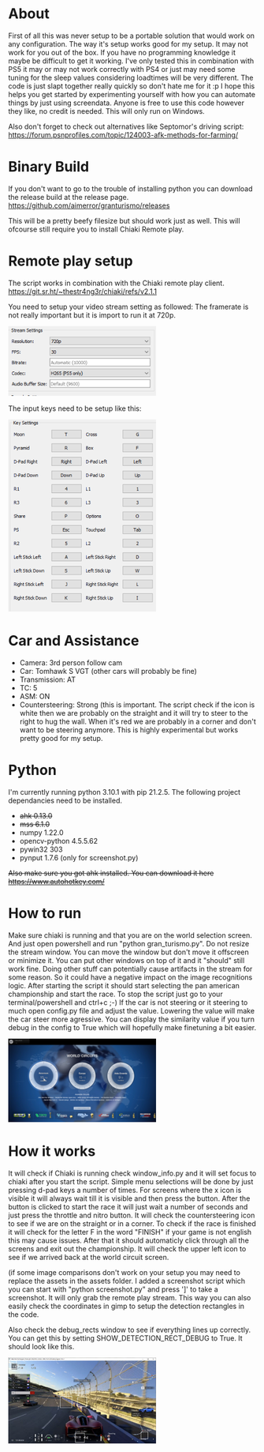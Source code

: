 # About
First of all this was never setup to be a portable solution that would work on any configuration. The way it's setup works good for my setup. It may not work for you out of the box. If you have no programming knowledge it maybe be difficult to get it working. I've only tested this in combination with PS5 it may or may not work correctly with PS4 or just may need some tuning for the sleep values considering loadtimes will be very different. The code is just slapt together really quickly so don't hate me for it :p I hope this helps you get started by experimenting yourself with how you can automate things by just using screendata. Anyone is free to use this code however they like, no credit is needed. This will only run on Windows.

Also don't forget to check out alternatives like Septomor's driving script:
https://forum.psnprofiles.com/topic/124003-afk-methods-for-farming/

# Binary Build
If you don't want to go to the trouble of installing python you can download the release build at the release page. https://github.com/aimerror/granturismo/releases

This will be a pretty beefy filesize but should work just as well. This will ofcourse still require you to install Chiaki Remote play.

# Remote play setup
The script works in combination with the Chiaki remote play client.
https://git.sr.ht/~thestr4ng3r/chiaki/refs/v2.1.1

You need to setup your video stream setting as followed:
The framerate is not really important but it is import to run it at 720p.

<img src="images/chiaki_stream_settings.png" width="300">

The input keys need to be setup like this:

<img src="images/chiaki_input_settings.png" width="300">

# Car and Assistance
* Camera: 3rd person follow cam
* Car: Tomhawk S VGT (other cars will probably be fine)
* Transmission: AT
* TC: 5
* ASM: ON
* Countersteering: Strong (this is important. The script check if the icon is white then we are probably on the straight and it will try to steer to the right to hug the wall. When it's red we are probably in a corner and don't want to be steering anymore. This is highly experimental but works pretty good for my setup.

# Python
I'm currently running python 3.10.1 with pip 21.2.5. The following project dependancies need to be installed.
* ~~ahk                0.13.0~~
* ~~mss                6.1.0~~
* numpy              1.22.0
* opencv-python      4.5.5.62
* pywin32            303
* pynput             1.7.6 (only for screenshot.py)

~~Also make sure you got ahk installed. You can download it here https://www.autohotkey.com/~~

# How to run
Make sure chiaki is running and that you are on the world selection screen. And just open powershell and run "python gran_turismo.py".
Do not resize the stream window. You can move the window but don't move it offscreen or minimize it. 
You can put other windows on top of it and it "should" still work fine. Doing other stuff can potentially cause artifacts in the stream for
some reason. So it could have a negative impact on the image recognitions logic.
After starting the script it should start selecting the pan american championship and start the race. To stop the script just go to your terminal/powershell and ctrl+c ;-)
If the car is not steering or it steering to much open config.py file and adjust the value. Lowering the value will make the car steer more agressive.
You can display the similarity value if you turn debug in the config to True which will hopefully make finetuning a bit easier.

<img src="images/world_screen.png" width="300">

# How it works
It will check if Chiaki is running check window_info.py and it will set focus to chiaki after you start the script.
Simple menu selections will be done by just pressing d-pad keys a number of times.
For screens where the x icon is visible it will always wait till it is visible and then press the button. 
After the button is clicked to start the race it will just wait a number of seconds and just press the throttle and nitro button.
It will check the countersteering icon to see if we are on the straight or in a corner.
To check if the race is finished it will check for the letter F in the word "FINISH" if your game is not english this may cause issues.
After that it should automaticly click through all the screens and exit out the championship.
It will check the upper left icon to see if we arrived back at the world circuit screen.

(if some image comparisons don't work on your setup you may need to replace the assets in the assets folder. I added a screenshot script which you
can start with "python screenshot.py" and press ']' to take a screenshot. It will only grab the remote play stream. This way you can also easily check the coordinates in gimp to setup the detection rectangles in the code.

Also check the debug_rects window to see if everything lines up correctly. You can get this by setting SHOW_DETECTION_RECT_DEBUG to True. It should look like this.

<img src="images/debug_rects.png" width="300">
